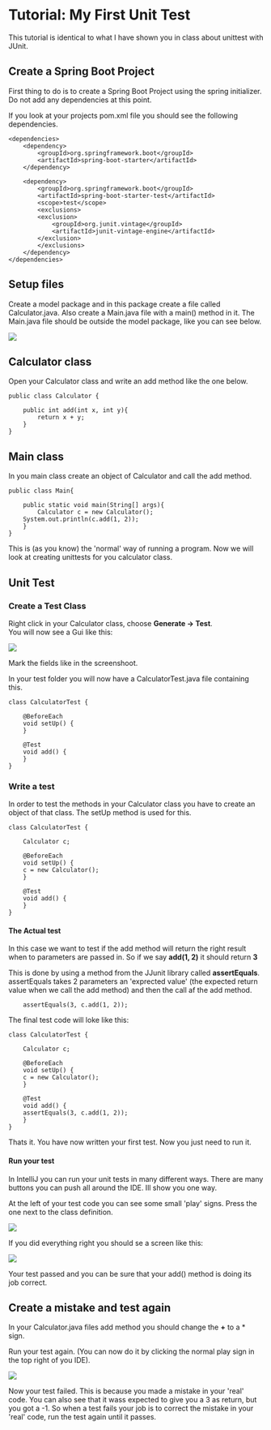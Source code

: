 <!-- JS use if these pages are used as githubpages. can be deleted if used elsewhere -->
<script src="https://code.jquery.com/jquery-3.2.1.min.js"></script>
<script src="script.js"></script>


# Tutorial: My First Unit Test

This tutorial is identical to what I have shown you in class about unittest with JUnit.

## Create a Spring Boot Project 
First thing to do is to create a Spring Boot Project using the spring initializer.   
Do not add any dependencies at this point.   


If you look at your projects pom.xml file you should see the following dependencies. 

````
<dependencies>
	<dependency>
	    <groupId>org.springframework.boot</groupId>
	    <artifactId>spring-boot-starter</artifactId>
	</dependency>

	<dependency>
	    <groupId>org.springframework.boot</groupId>
	    <artifactId>spring-boot-starter-test</artifactId>
	    <scope>test</scope>
	    <exclusions>
		<exclusion>
		    <groupId>org.junit.vintage</groupId>
		    <artifactId>junit-vintage-engine</artifactId>
		</exclusion>
	    </exclusions>
	</dependency>
</dependencies>

````
## Setup files
Create a model package and in this package create a file called Calculator.java. Also create a Main.java file with a main() method in it. The Main.java file should be outside the model package, like you can see below.   


![](img/unittest_1.png)

## Calculator class

Open your Calculator class and write an add method like the one below.

````
public class Calculator {

    public int add(int x, int y){
        return x + y;
    }
}

````
## Main class

In you main class create an object of Calculator and call the add method. 

````
public class Main{

    public static void main(String[] args){
        Calculator c = new Calculator();
	System.out.println(c.add(1, 2));
    }
}

````
This is (as you know) the 'normal' way of running a program. Now we will look at creating unittests for you calculator class. 


## Unit Test
### Create a Test Class

Right click in your Calculator class, choose **Generate -> Test**.   
You will now see a Gui like this:

![](img/unittest_2.png)

Mark the fields like in the screenshoot. 

In your test folder you will now have a CalculatorTest.java file containing this. 

````
class CalculatorTest {

    @BeforeEach
    void setUp() {
    }

    @Test
    void add() {
    }
}

````

### Write a test

In order to test the methods in your Calculator class you have to create an object of that class. The setUp method is used for this. 

````
class CalculatorTest {
    
    Calculator c;
    
    @BeforeEach
    void setUp() {
	c = new Calculator();
    }

    @Test
    void add() {
    }
}
````


#### The Actual test

In this case we want to test if the add method will return the right result when to parameters are passed in. So if we say **add(1, 2)** it should return **3**

This is done by using a method from the JJunit library called **assertEquals**. assertEquals takes 2 parameters an 'exprected value' (the expected return value when we call the add method) and then the call af the add method.

````
	assertEquals(3, c.add(1, 2));

````

The final test code will loke like this:


````
class CalculatorTest {
    
    Calculator c;
    
    @BeforeEach
    void setUp() {
	c = new Calculator();
    }

    @Test
    void add() {
	assertEquals(3, c.add(1, 2));
    }
}
````

Thats it. You have now written your first test. Now you just need to run it.

#### Run your test

In IntelliJ you can run your unit tests in many different ways. There are many buttons you can push all around the IDE. Ill show you one way. 

At the left of your test code you can see some small 'play' signs. Press the one next to the class definition. 

![](img/unittest_3.png)

If you did everything right you should se a screen like this:

![](img/unittest_4.png)

Your test passed and you can be sure that your add() method is doing its job correct. 

## Create a mistake and test again

In your Calculator.java files add method you should change the **+** to a * sign.   

Run your test again. (You can now do it by clicking the normal play sign in the top right of you IDE).

![](img/unittest_5.png)

Now your test failed. This is because you made a mistake in your 'real' code. You can also see that it wass expected to give you a 3 as return, but you got a -1. So when a test fails your job is to correct the mistake in your 'real' code, run the test again until it passes.


 

